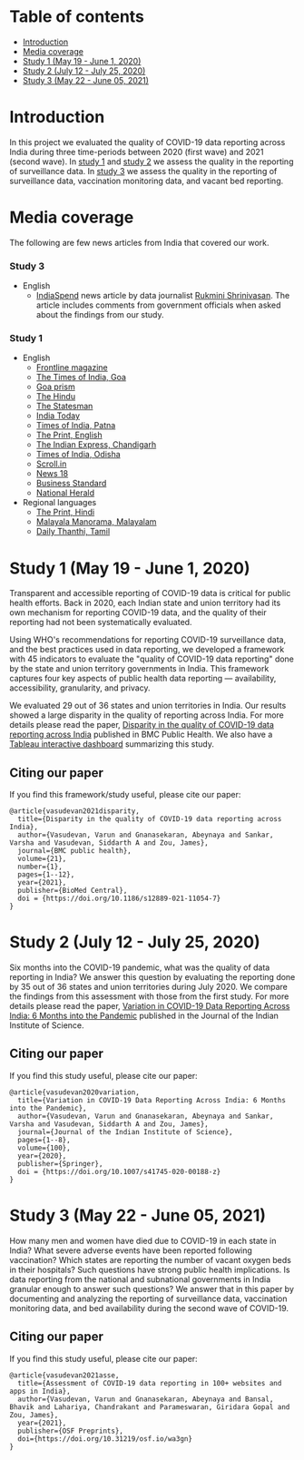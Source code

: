 # Table of contents

- [Introduction](#intro)
- [Media coverage](#media)
- [Study 1 (May 19 - June 1, 2020)](#study1)
- [Study 2 (July 12 - July 25, 2020)](#study2)
- [Study 3 (May 22 - June 05, 2021)](#study3)

<!-- toc -->

# Introduction <a name="intro"></a>
In this project we evaluated the quality of COVID-19 data reporting across India during three time-periods between 2020 (first wave) and 2021 (second wave). In [study 1](#study1) and [study 2](#study2) we assess the quality in the reporting of surveillance data. In [study 3](#study3) we assess the quality in the reporting of surveillance data, vaccination monitoring data, and vacant bed reporting.

# Media coverage <a name="media"></a>
The following are few news articles from India that covered our work.

### Study 3
- English
  - [IndiaSpend](https://www.indiaspend.com/data-gaps/20-months-in-gaps-persist-in-indias-official-covid-19-data-772670) news article by data journalist [Rukmini Shrinivasan](https://twitter.com/Rukmini). The article includes comments from government officials when asked about the findings from our study.


### Study 1
- English
  - [Frontline magazine](https://frontline.thehindu.com/dispatches/karnataka-top-state-in-the-quality-of-covid-19-data-reporting-stanford-study/article32204466.ece)
  - [The Times of India, Goa](https://timesofindia.indiatimes.com/city/goa/stanford-univ-study-goa-among-10-worst-states-in-covid-data-reporting/articleshow/77309539.cms)
  - [Goa prism](https://www.goaprism.com/stanford-university-study-reviews-data-reporting-scores-goa-ranks-10th-worst-in-the-country/)
  - [The Hindu](https://www.thehindu.com/news/national/karnataka/karnataka-best-in-covid-19-reporting-study/article32198153.ece)
  - [The Statesman](https://www.thestatesman.com/coronavirus/up-bihar-worst-in-covid-reporting-across-india-stanford-study-1502911466.html)
  - [India Today](https://www.indiatoday.in/india/story/coronavirus-data-reporting-stanford-university-study-1704776-2020-07-27)
  - [Times of India, Patna](https://timesofindia.indiatimes.com/city/patna/stanford-university-study-ranks-bihar-poor-in-sharing-covid-data/articleshow/77205346.cms)
  - [The Print, English](https://theprint.in/health/uttar-pradesh-and-bihar-worst-in-covid-reporting-karnataka-best-stanford-study-finds/467947/)
  - [The Indian Express, Chandigarh](https://indianexpress.com/article/cities/chandigarh/chandigarh-one-of-the-worst-in-reporting-coronavirus-data-says-stanford-study-6526445/)
  - [Times of India, Odisha](https://timesofindia.indiatimes.com/city/bhubaneswar/amid-lockdown-odisha-sees-traffic-from-123-countries/articleshow/77290916.cms)
  - [Scroll.in](https://scroll.in/latest/968648/karnataka-best-in-terms-of-covid-19-data-reporting-up-and-bihar-worst-shows-stanford-study?)
  - [News 18](https://www.news18.com/news/india/up-and-bihar-worst-in-covid-19-reporting-across-india-shows-stanford-study-2736207.html)
  - [Business Standard](https://www.business-standard.com/article/current-affairs/india-coronavirus-dispatch-up-bihar-worst-in-covid-reporting-finds-study-120072600403_1.html)
  - [National Herald](https://www.nationalheraldindia.com/national/up-bihar-worst-in-covid-reporting-across-india-stanford-study)
- Regional languages
  - [The Print, Hindi](https://hindi.theprint.in/india/uttar-pradesh-and-bihar-worst-in-covid-19-reporting-karnataka-best-stanford-study-finds/157586/)
  - [Malayala Manorama, Malayalam](https://www.manoramaonline.com/news/latest-news/2020/07/28/karnataka-ranks-high-in-coronavirus-data-reporting-stanford-university-study.html)
  - [Daily Thanthi, Tamil](https://www.dailythanthi.com/News/India/2020/07/27102111/Uttar-Pradesh-Bihar-worst-in-COVID19-reporting-across.vpf)

# Study 1 (May 19 - June 1, 2020) <a name="study1"></a>
Transparent and accessible reporting of COVID-19 data is critical for public health efforts. Back in 2020, each Indian state and union territory had its own mechanism for reporting COVID-19 data, and the quality of their reporting had not been systematically evaluated. 

Using WHO's recommendations for reporting COVID-19 surveillance data, and the best practices used in data reporting, we developed a framework with 45 indicators to evaluate the "quality of COVID-19 data reporting" done by the state and union territory governments in India. This framework captures four key aspects of public health data reporting — availability, accessibility, granularity, and privacy.  

We evaluated 29 out of 36 states and union territories in India. Our results showed a large disparity in the quality of reporting across India. For more details please read the paper, [Disparity in the quality of COVID-19 data reporting across India](https://bmcpublichealth.biomedcentral.com/articles/10.1186/s12889-021-11054-7) published in BMC Public Health. We also have a [Tableau interactive dashboard](https://public.tableau.com/profile/varun.vasudevan1956#!/vizhome/DisparityintheQualityofCOVID-19DataReportingAcrossIndia/CDRS) summarizing this study.

## Citing our paper
If you find this framework/study useful, please cite our paper:
```
@article{vasudevan2021disparity,
  title={Disparity in the quality of COVID-19 data reporting across India},
  author={Vasudevan, Varun and Gnanasekaran, Abeynaya and Sankar, Varsha and Vasudevan, Siddarth A and Zou, James},
  journal={BMC public health},
  volume={21},
  number={1},
  pages={1--12},
  year={2021},
  publisher={BioMed Central},
  doi = {https://doi.org/10.1186/s12889-021-11054-7}
}
```

# Study 2 (July 12 - July 25, 2020) <a name="study2"></a>
Six months into the COVID-19 pandemic, what was the quality of data reporting in India? We answer this question by evaluating the reporting done by 35 out of 36 states and union territories during July 2020. We compare the findings from this assessment with those from the first study. For more details please read the paper, [Variation in COVID-19 Data Reporting Across India: 6 Months into the Pandemic](https://link.springer.com/article/10.1007/s41745-020-00188-z) published in the Journal of the Indian Institute of Science. 

## Citing our paper
If you find this study useful, please cite our paper:
```
@article{vasudevan2020variation,
  title={Variation in COVID-19 Data Reporting Across India: 6 Months into the Pandemic},
  author={Vasudevan, Varun and Gnanasekaran, Abeynaya and Sankar, Varsha and Vasudevan, Siddarth A and Zou, James},
  journal={Journal of the Indian Institute of Science},
  pages={1--8},
  volume={100},
  year={2020},
  publisher={Springer},
  doi = {https://doi.org/10.1007/s41745-020-00188-z}
}
```

# Study 3 (May 22 - June 05, 2021) <a name="study3"></a>

How many men and women have died due to COVID-19 in each state in India? What severe adverse events have been reported following vaccination? Which states are reporting the number of vacant oxygen beds in their hospitals? Such questions have strong public health implications. Is data reporting from the national and subnational governments in India granular enough to answer such questions? We answer that in this paper by documenting and analyzing the reporting of surveillance data, vaccination monitoring data, and bed availability during the second wave of COVID-19.

## Citing our paper
If you find this study useful, please cite our paper:
```
@article{vasudevan2021asse,
  title={Assessment of COVID-19 data reporting in 100+ websites and apps in India},
  author={Vasudevan, Varun and Gnanasekaran, Abeynaya and Bansal, Bhavik and Lahariya, Chandrakant and Parameswaran, Giridara Gopal and Zou, James},
  year={2021},
  publisher={OSF Preprints},
  doi={https://doi.org/10.31219/osf.io/wa3gn}
}
```

